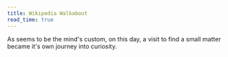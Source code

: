```yaml
---
title: Wikipedia Walkabout
read_time: true
---
```


As seems to be the mind's custom, on this day, a visit to find a small matter became it's own journey into curiosity.
